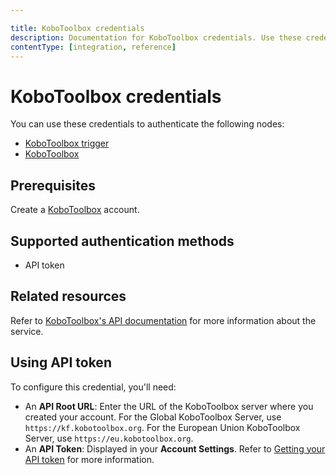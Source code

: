 ```yaml
---

title: KoboToolbox credentials
description: Documentation for KoboToolbox credentials. Use these credentials to authenticate KoboToolbox in n8n, a workflow automation platform.
contentType: [integration, reference]
---
```


# KoboToolbox credentials

You can use these credentials to authenticate the following nodes:

* [KoboToolbox trigger](/integrations/builtin/trigger-nodes/n8n-nodes-base.kobotoolboxtrigger.md)
* [KoboToolbox](/integrations/builtin/app-nodes/n8n-nodes-base.kobotoolbox.md)

## Prerequisites

Create a [KoboToolbox](https://www.kobotoolbox.org/) account.

## Supported authentication methods

- API token

## Related resources

Refer to [KoboToolbox's API documentation](https://support.kobotoolbox.org/api.html) for more information about the service.

## Using API token

To configure this credential, you'll need:

- An **API Root URL**: Enter the URL of the KoboToolbox server where you created your account. For the Global KoboToolbox Server, use `https://kf.kobotoolbox.org`. For the European Union KoboToolbox Server, use `https://eu.kobotoolbox.org`.
- An **API Token**: Displayed in your **Account Settings**. Refer to [Getting your API token](https://support.kobotoolbox.org/api.html#getting-your-api-token) for more information.
